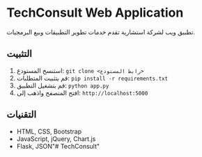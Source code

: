 # TechConsult Web Application

تطبيق ويب لشركة استشارية تقدم خدمات تطوير التطبيقات وبيع البرمجيات.

## التثبيت
1. استنسخ المستودع: `git clone <رابط المستودع>`
2. قم بتثبيت المتطلبات: `pip install -r requirements.txt`
3. قم بتشغيل التطبيق: `python app.py`
4. افتح المتصفح واذهب إلى: `http://localhost:5000`

## التقنيات
- HTML, CSS, Bootstrap
- JavaScript, jQuery, Chart.js
- Flask, JSON"# TechConsult" 
